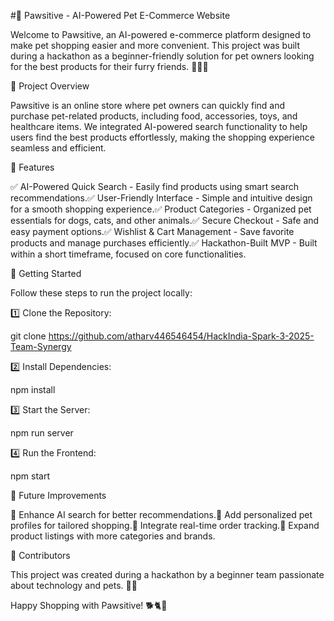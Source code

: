 #🐾 Pawsitive - AI-Powered Pet E-Commerce Website

Welcome to Pawsitive, an AI-powered e-commerce platform designed to make pet shopping easier and more convenient. This project was built during a hackathon as a beginner-friendly solution for pet owners looking for the best products for their furry friends. 🐶🐱🐾

🚀 Project Overview

Pawsitive is an online store where pet owners can quickly find and purchase pet-related products, including food, accessories, toys, and healthcare items. We integrated AI-powered search functionality to help users find the best products effortlessly, making the shopping experience seamless and efficient.

🎯 Features

✅ AI-Powered Quick Search - Easily find products using smart search recommendations.✅ User-Friendly Interface - Simple and intuitive design for a smooth shopping experience.✅ Product Categories - Organized pet essentials for dogs, cats, and other animals.✅ Secure Checkout - Safe and easy payment options.✅ Wishlist & Cart Management - Save favorite products and manage purchases efficiently.✅ Hackathon-Built MVP - Built within a short timeframe, focused on core functionalities.

🏁 Getting Started

Follow these steps to run the project locally:

1️⃣ Clone the Repository:

git clone https://github.com/atharv446546454/HackIndia-Spark-3-2025-Team-Synergy

2️⃣ Install Dependencies:

npm install

3️⃣ Start the Server:

npm run server

4️⃣ Run the Frontend:

npm start

🚧 Future Improvements

🔹 Enhance AI search for better recommendations.🔹 Add personalized pet profiles for tailored shopping.🔹 Integrate real-time order tracking.🔹 Expand product listings with more categories and brands.

🤝 Contributors

This project was created during a hackathon by a beginner team passionate about technology and pets. 🐾💙



Happy Shopping with Pawsitive! 🐕🐈🐾
